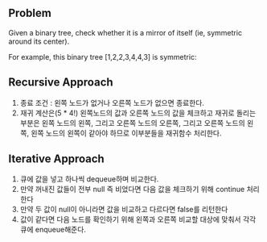 ## Problem
Given a binary tree, check whether it is a mirror of itself (ie, symmetric around its center).

For example, this binary tree [1,2,2,3,4,4,3] is symmetric:

## Recursive Approach
1. 종료 조건 : 왼쪽 노드가 없거나 오른쪽 노드가 없으면 종료한다. 
2. 재귀 계산은(5 * 4!) 왼쪽노드의 값과 오른쪽 노드의 값을 체크하고 재귀로 돌리는 부분은 왼쪽 노드의 왼쪽, 그리고 오른쪽 노드의 오른쪽,
그리고 오른쪽 노드의 왼쪽, 왼쪽 노드의 왼쪽이 같아야 하므로 이부분들을 재귀함수 처리한다.

## Iterative Approach
1. 큐에 값을 넣고 하나씩 dequeue하며 비교한다.
2. 만약 꺼내진 값들이 전부 null 즉 비었다면 다음 값을 체크하기 위해
continue 처리한다
3. 만약 두 값이 null이 아니라면 값을 비교하고 다르다면 false를 리턴한다
4. 값이 같다면 다음 노드를 확인하기 위해 왼쪽과 오른쪽 비교할 대상에
맞춰서 각각 큐에 enqueue해준다.
